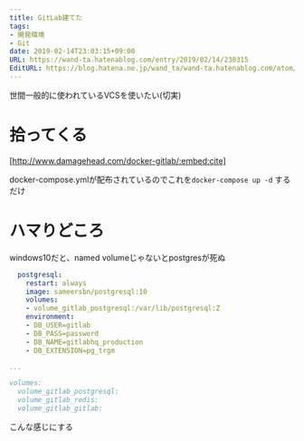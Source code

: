 ```yaml
---
title: GitLab建てた
tags:
- 開発環境
- Git
date: 2019-02-14T23:03:15+09:00
URL: https://wand-ta.hatenablog.com/entry/2019/02/14/230315
EditURL: https://blog.hatena.ne.jp/wand_ta/wand-ta.hatenablog.com/atom/entry/17680117126964487632
---
```


世間一般的に使われているVCSを使いたい(切実)

# 拾ってくる

[http://www.damagehead.com/docker-gitlab/:embed:cite]

docker-compose.ymlが配布されているのでこれを`docker-compose up -d` するだけ


# ハマりどころ

windows10だと、named volumeじゃないとpostgresが死ぬ

```yaml
  postgresql:
    restart: always
    image: sameersbn/postgresql:10
    volumes:
    - volume_gitlab_postgresql:/var/lib/postgresql:Z
    environment:
    - DB_USER=gitlab
    - DB_PASS=password
    - DB_NAME=gitlabhq_production
    - DB_EXTENSION=pg_trgm

...

volumes:
  volume_gitlab_postgresql:
  volume_gitlab_redis:  
  volume_gitlab_gitlab:
```

こんな感じにする
